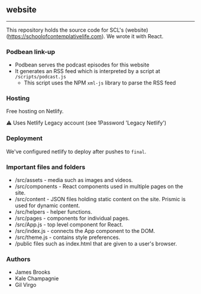 ## website
---

This repository holds the source code for SCL's (website)(https://schoolofcontemplativelife.com). We wrote it with React.

### Podbean link-up
- Podbean serves the podcast episodes for this website
- It generates an RSS feed which is interpreted by a script at `/scripts/podcast.js`
  - This script uses the NPM `xml-js` library to parse the RSS feed

### Hosting

Free hosting on Netlify.

<aside>
⚠️ Uses Netlify Legacy account (see 1Password 'Legacy Netlify')

</aside>

### Deployment
We've configured netlify to deploy after pushes to `final`.

### Important files and folders
* /src/assets - media such as images and videos.
* /src/components - React components used in multiple pages on the site.
* /src/content - JSON files holding static content on the site. Prismic is used for dynamic content.
* /src/helpers - helper functions.
* /src/pages - components for individual pages.
* /src/App.js - top level component for React.
* /src/index.js - connects the App component to the DOM.
* /src/theme.js - contains style preferences.
* /public files such as index.html that are given to a user's browser.



### Authors

* James Brooks
* Kale Champagnie
* Gil Virgo

